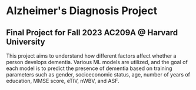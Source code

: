 # Alzheimer's Diagnosis Project
## Final Project for Fall 2023 AC209A @ Harvard University

This project aims to understand how different factors affect whether a person develops dementia. Various ML models are utilized, and the goal of each model is to predict the presence of dementia based on training parameters such as gender, socioeconomic status, age, number of years of education, MMSE score, eTIV, nWBV, and ASF. 
